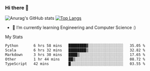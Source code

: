 ### Hi there 👋

![Anurag's GitHub stats](https://github-readme-stats.vercel.app/api?username=MatteoIorio11&show_icons=true&theme=dark) 
[![Top Langs](https://github-readme-stats.vercel.app/api/top-langs/?username=MatteoIorio11&theme=dark)](https://github.com/MatteoIorio11/github-readme-stats)

- 🌱 I’m currently learning Engineering and Computer Science :)

<!--
**MatteoIorio11/MatteoIorio11** is a ✨ _special_ ✨ repository because its `README.md` (this file) appears on your GitHub profile.

Here are some ideas to get you started:

- 🔭 I’m currently working on ...
- 🌱 I’m currently learning ...
- 👯 I’m looking to collaborate on ...
- 🤔 I’m looking for help with ...
- 💬 Ask me about ...
- 📫 How to reach me: ...
- 😄 Pronouns: ...
- ⚡ Fun fact: ...
-->
My Stats
<!--START_SECTION:waka-->

```txt
Python       6 hrs 58 mins   ████████▓░░░░░░░░░░░░░░░░   35.05 %
Scala        6 hrs 32 mins   ████████▒░░░░░░░░░░░░░░░░   32.82 %
Markdown     3 hrs 30 mins   ████▒░░░░░░░░░░░░░░░░░░░░   17.65 %
Other        1 hr 44 mins    ██▒░░░░░░░░░░░░░░░░░░░░░░   08.72 %
TypeScript   42 mins         █░░░░░░░░░░░░░░░░░░░░░░░░   03.55 %
```

<!--END_SECTION:waka-->
